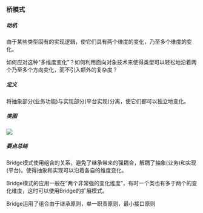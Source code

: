### 桥模式

##### 动机

由于某些类型固有的实现逻辑，使它们具有两个维度的变化，乃至多个维度的变化。

如何应对这种“多维度变化”？如何利用面向对象技术来使得类型可以轻松地沿着两个乃至多个方向变化，而不引入额外的复杂度？

##### 定义

将抽象部分(业务功能)与实现部分(平台实现)分离，使它们都可以独立地变化。

##### 类图

![](http://yanxuan.nosdn.127.net/993e409d59cf9dcb1312c27d5a2cda73.png)

##### 要点总结

Bridge模式使用组合的关系，避免了继承带来的强耦合，解耦了抽象(业务)和实现(平台)。使得抽象和实现可以沿着各自的维度变化。

Bridge模式的应用一般在“两个非常强的变化维度”，有时一个类也有多于两个的变化维度，这时可以使用Bridge的扩展模式。

Bridge运用了组合由于继承原则，单一职责原则，最小接口原则